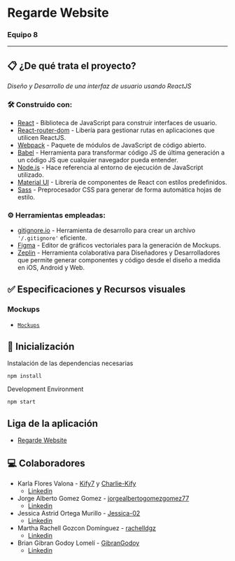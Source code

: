 # Regarde Website
### Equipo 8

***

## 📋 ¿De qué trata el proyecto?

_Diseño y Desarrollo de una interfaz de usuario usando ReactJS_

### 🛠️ Construido con:

* [React](https://es.reactjs.org/) - Biblioteca de JavaScript para construir interfaces de usuario.
* [React-router-dom](https://reactrouter.com/web/guides/quick-start) - Libería para gestionar rutas en aplicaciones que utilicen ReactJS.
* [Webpack](https://webpack.js.org/) - Paquete de módulos de JavaScript de código abierto.
* [Babel](https://babeljs.io/) - Herramienta para transformar código JS de última generación a un código JS que cualquier navegador pueda entender.
* [Node.js](https://nodejs.dev/) - Hace referencia al entorno de ejecución de JavaScript utilizado.
* [Material UI](https://mui.com/) - Librería de componentes de React con estílos predefinidos.
* [Sass](https://sass-lang.com/) - Preprocesador CSS para generar de forma automática hojas de estilo.

### ⚙️ Herramientas empleadas:

* [gitignore.io](https://www.toptal.com/developers/gitignore) - Herramienta de desarrollo para crear un archivo `'/.gitignore'` eficiente.
* [Figma](https://www.figma.com/) - Editor de gráficos vectoriales para la generación de Mockups.
* [Zeplin](https://zeplin.io/) - Herramienta colaborativa para Diseñadores y Desarrolladores que permite generar componentes y código desde el diseño a medida en iOS, Android y Web.

## ✅ Especificaciones y Recursos visuales

### Mockups
- [`Mockups`](mockups/)

## 🚀 Inicialización

Instalación de las dependencias necesarias

```
npm install
```

Development Environment

```
npm start
```

## Liga de la aplicación
* [Regarde Website](#) 

## 💻 Colaboradores

* Karla Flores Valona - [Kify7](https://github.com/Kify7) y [Charlie-Kify](https://github.com/Charlie-Kify)
    * [Linkedin](https://www.linkedin.com/in/karla-valona)
* Jorge Alberto Gomez Gomez - [jorgealbertogomezgomez77](https://github.com/jorgealbertogomezgomez77)
    * [Linkedin](https://www.linkedin.com/in/jorgealbertogomez/)
* Jessica Astrid Ortega Murillo - [Jessica-02](https://github.com/Jessica-02)
    * [Linkedin](https://www.linkedin.com/in/jessica-ortega02)
* Martha Rachell Gozcon Domínguez - [rachelldgz](https://github.com/rachelldgz)
    * [Linkedin](https://www.linkedin.com/)
* Brian Gibran Godoy Lomelí - [GibranGodoy](https://github.com/GibranGodoy)
    * [Linkedin](https://www.linkedin.com/in/gibran-godoy/)
